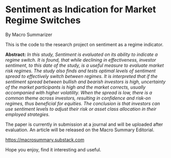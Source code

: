 # Sentiment as Indication for Market Regime Switches

By Macro Summarizer

This is the code to the research project on sentiment as a regime indicator. 

**Abstract:**
*In this study, Sentiment is evaluated on its ability to indicate a regime switch. It is found, that while declining in effectiveness, investor sentiment, to this date of the study, is a useful measure to evaluate market risk regimes.
The study also finds and tests optimal levels of sentiment spread to effectively switch between regimes. It is interpreted that if the sentiment spread between bullish and bearish investors is high, uncertainty of the market participants is high and the market corrects, usually accompanied with higher volatility. When the spread is low, there is a common theme across investors, resulting in confidence and risk-on regimes, thus beneficial for equities. The conclusion is that investors can use sentiment levels to adjust their risk or asset class allocation in their employed strategies.*


The paper is currently in submission at a journal and will be uploaded after evaluation. An article will be released on the Macro Summary Editorial.

https://macrosummary.substack.com

Hope you enjoy, find it interesting and useful.
